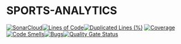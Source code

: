 # SPORTS-ANALYTICS

[![SonarCloud](https://sonarcloud.io/images/project_badges/sonarcloud-white.svg)](https://sonarcloud.io/summary/new_code?id=juanjoguti_SPORTS-ANALYTICS)[![Lines of Code](https://sonarcloud.io/api/project_badges/measure?project=juanjoguti_SPORTS-ANALYTICS&metric=ncloc)](https://sonarcloud.io/summary/new_code?id=juanjoguti_SPORTS-ANALYTICS)[![Duplicated Lines (%)](https://sonarcloud.io/api/project_badges/measure?project=juanjoguti_SPORTS-ANALYTICS&metric=duplicated_lines_density)](https://sonarcloud.io/summary/new_code?id=juanjoguti_SPORTS-ANALYTICS) [![Coverage](https://sonarcloud.io/api/project_badges/measure?project=juanjoguti_SPORTS-ANALYTICS&metric=coverage)](https://sonarcloud.io/summary/new_code?id=juanjoguti_SPORTS-ANALYTICS)[![Code Smells](https://sonarcloud.io/api/project_badges/measure?project=juanjoguti_SPORTS-ANALYTICS&metric=code_smells)](https://sonarcloud.io/summary/new_code?id=juanjoguti_SPORTS-ANALYTICS)[![Bugs](https://sonarcloud.io/api/project_badges/measure?project=juanjoguti_SPORTS-ANALYTICS&metric=bugs)](https://sonarcloud.io/summary/new_code?id=juanjoguti_SPORTS-ANALYTICS)[![Quality Gate Status](https://sonarcloud.io/api/project_badges/measure?project=juanjoguti_SPORTS-ANALYTICS&metric=alert_status)](https://sonarcloud.io/summary/new_code?id=juanjoguti_SPORTS-ANALYTICS)
